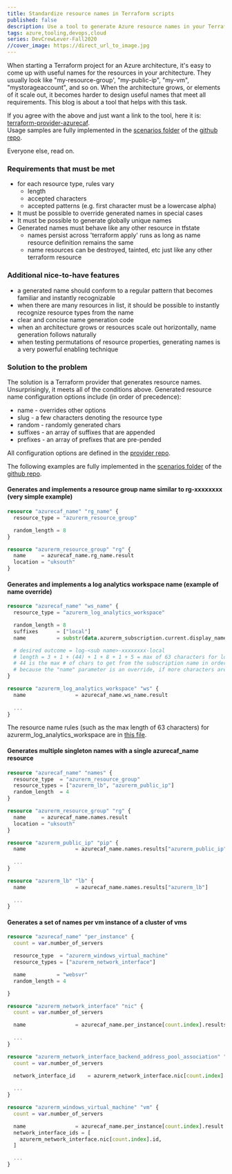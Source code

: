 ```yaml
---
title: Standardize resource names in Terraform scripts
published: false
description: Use a tool to generate Azure resource names in your Terraform script - how and why.
tags: azure,tooling,devops,cloud
series: DevCrewLever-Fall2020
//cover_image: https://direct_url_to_image.jpg
---
```


When starting a Terraform project for an Azure architecture, it's easy to come up with useful names for the resources in your architecture. They usually look like "my-resource-group', "my-public-ip", "my-vm", "mystorageaccount", and so on. When the architecture grows, or elements of it scale out, it becomes harder to design useful names that meet all requirements. This blog is about a tool that helps with this task.  

If you agree with the above and just want a link to the tool, here it is: [terraform-provider-azurecaf](https://github.com/aztfmod/terraform-provider-azurecaf).  
Usage samples are fully implemented in the [scenarios folder](https://github.com/sebastus/icy-landscape/tree/main/scenarios) of the [github repo](https://github.com/sebastus/icy-landscape).  

Everyone else, read on.  

### Requirements that must be met

* for each resource type, rules vary
  * length
  * accepted characters
  * accepted patterns (e.g. first character must be a lowercase alpha)
* It must be possible to override generated names in special cases
* It must be possible to generate globally unique names
* Generated names must behave like any other resource in tfstate
  * names persist across 'terraform apply' runs as long as name resource definition remains the same
  * name resources can be destroyed, tainted, etc just like any other terraform resource

### Additional nice-to-have features

* a generated name should conform to a regular pattern that becomes familiar and instantly recognizable
* when there are many resources in list, it should be possible to instantly recognize resource types from the name
* clear and concise name generation code
* when an architecture grows or resources scale out horizontally, name generation follows naturally
* when testing permutations of resource properties, generating names is a very powerful enabling technique

### Solution to the problem

The solution is a Terraform provider that generates resource names. Unsurprisingly, it meets all of the conditions above. Generated resource name configuration options include (in order of precedence):

* name - overrides other options
* slug - a few characters denoting the resource type
* random - randomly generated chars
* suffixes - an array of suffixes that are appended
* prefixes - an array of prefixes that are pre-pended

All configuration options are defined in the [provider repo](https://github.com/aztfmod/terraform-provider-azurecaf).

The following examples are fully implemented in the [scenarios folder](https://github.com/sebastus/icy-landscape/tree/main/scenarios) of the [github repo](https://github.com/sebastus/icy-landscape).

#### Generates and implements a resource group name similar to rg-xxxxxxxx (very simple example)

```terraform
resource "azurecaf_name" "rg_name" {
  resource_type = "azurerm_resource_group"

  random_length = 8
}

resource "azurerm_resource_group" "rg" {
  name     = azurecaf_name.rg_name.result
  location = "uksouth"
}
```

#### Generates and implements a log analytics workspace name (example of name override)

```terraform
resource "azurecaf_name" "ws_name" {
  resource_type = "azurerm_log_analytics_workspace"

  random_length = 8
  suffixes      = ["local"]
  name          = substr(data.azurerm_subscription.current.display_name, 0, 44)

  # desired outcome = log-<sub name>-xxxxxxxx-local
  # length = 3 + 1 + (44) + 1 + 8 + 1 + 5 = max of 63 characters for log analytics workspace name
  # 44 is the max # of chars to get from the subscription name in order to get everything else into the generated name
  # because the "name" parameter is an override, if more characters are used, other portions of the generated name will be truncated
}

resource "azurerm_log_analytics_workspace" "ws" {
  name                = azurecaf_name.ws_name.result
  
  ...
}
```

The resource name rules (such as the max length of 63 characters) for azurerm_log_analytics_workspace are in [this file](https://github.com/aztfmod/terraform-provider-azurecaf/blob/3b5b52b487acf1c338257ced78fe587e2d315029/resourceDefinition.json#L1760).  

#### Generates multiple singleton names with a single azurecaf_name resource

```terraform
resource "azurecaf_name" "names" {
  resource_type  = "azurerm_resource_group"
  resource_types = ["azurerm_lb", "azurerm_public_ip"]
  random_length  = 4
}

resource "azurerm_resource_group" "rg" {
  name     = azurecaf_name.names.result
  location = "uksouth"
}

resource "azurerm_public_ip" "pip" {
  name                = azurecaf_name.names.results["azurerm_public_ip"]
  
  ...
}

resource "azurerm_lb" "lb" {
  name                = azurecaf_name.names.results["azurerm_lb"]
  
  ...
}
```

#### Generates a set of names per vm instance of a cluster of vms

```terraform
resource "azurecaf_name" "per_instance" {
  count = var.number_of_servers

  resource_type  = "azurerm_windows_virtual_machine"
  resource_types = ["azurerm_network_interface"]

  name          = "websvr"
  random_length = 4

}

resource "azurerm_network_interface" "nic" {
  count = var.number_of_servers

  name                = azurecaf_name.per_instance[count.index].results["azurerm_network_interface"]
  
  ...
}

resource "azurerm_network_interface_backend_address_pool_association" "example" {
  count = var.number_of_servers

  network_interface_id    = azurerm_network_interface.nic[count.index].id
  
  ...
}

resource "azurerm_windows_virtual_machine" "vm" {
  count = var.number_of_servers

  name                = azurecaf_name.per_instance[count.index].result
  network_interface_ids = [
    azurerm_network_interface.nic[count.index].id,
  ]

  ...
}

```
